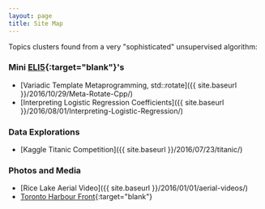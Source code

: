 ```yaml
---
layout: page
title: Site Map
---
```


Topics clusters found from a very "sophisticated" unsupervised algorithm:

### Mini [ELI5](https://www.reddit.com/r/explainlikeimfive/){:target="blank"}'s
- [Variadic Template Metaprogramming, std::rotate]({{ site.baseurl }}/2016/10/29/Meta-Rotate-Cpp/)
- [Interpreting Logistic Regression Coefficients]({{ site.baseurl }}/2016/08/01/Interpreting-Logistic-Regression/)

### Data Explorations
- [Kaggle Titanic Competition]({{ site.baseurl }}/2016/07/23/titanic/)

### Photos and Media
- [Rice Lake Aerial Video]({{ site.baseurl }}/2016/01/01/aerial-videos/)
- [Toronto Harbour Front](https://www.youtube.com/watch?v=o1lQiE5Lt7M){:target="blank"}
